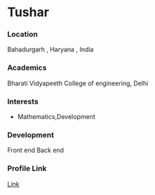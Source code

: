 # Tushar

### Location

Bahadurgarh , Haryana , India

### Academics

Bharati Vidyapeeth College of engineering, Delhi

### Interests

- Mathematics,Development

### Development
Front end
Back end


### Profile Link
[Link](https://github.com/Tushar2002Dalal)
